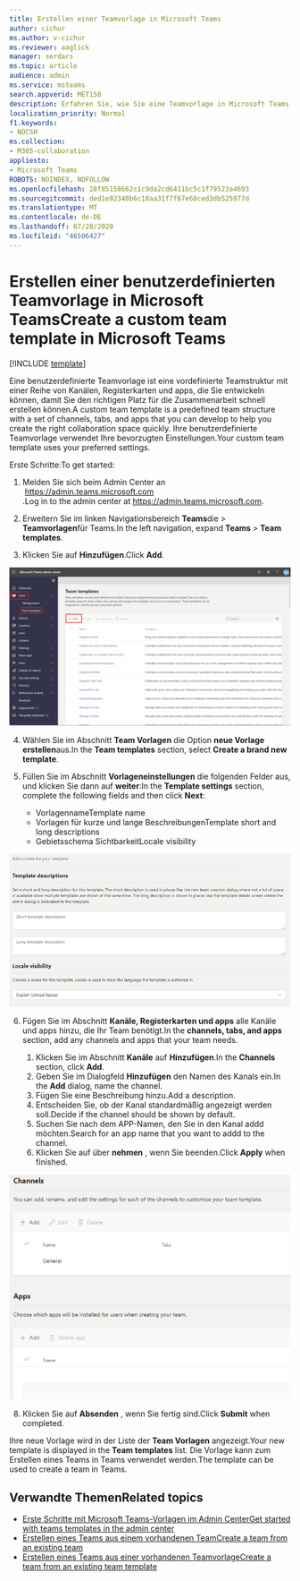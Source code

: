 ```yaml
---
title: Erstellen einer Teamvorlage in Microsoft Teams
author: cichur
ms.author: v-cichur
ms.reviewer: aaglick
manager: serdars
ms.topic: article
audience: admin
ms.service: msteams
search.appverid: MET150
description: Erfahren Sie, wie Sie eine Teamvorlage in Microsoft Teams erstellen.
localization_priority: Normal
f1.keywords:
- NOCSH
ms.collection:
- M365-collaboration
appliesto:
- Microsoft Teams
ROBOTS: NOINDEX, NOFOLLOW
ms.openlocfilehash: 28f85158662c1c9da2cd6411bc5c1f79523a4693
ms.sourcegitcommit: ded1e92348b6c18aa31f7f67e68ced3db525977d
ms.translationtype: MT
ms.contentlocale: de-DE
ms.lasthandoff: 07/28/2020
ms.locfileid: "46506427"
---
```

# <a name="create-a-custom-team-template-in-microsoft-teams"></a><span data-ttu-id="244d6-103">Erstellen einer benutzerdefinierten Teamvorlage in Microsoft Teams</span><span class="sxs-lookup"><span data-stu-id="244d6-103">Create a custom team template in Microsoft Teams</span></span>

[!INCLUDE [template](includes/preview-feature.md)]

<span data-ttu-id="244d6-104">Eine benutzerdefinierte Teamvorlage ist eine vordefinierte Teamstruktur mit einer Reihe von Kanälen, Registerkarten und apps, die Sie entwickeln können, damit Sie den richtigen Platz für die Zusammenarbeit schnell erstellen können.</span><span class="sxs-lookup"><span data-stu-id="244d6-104">A custom team template is a predefined team structure with a set of channels, tabs, and apps that you can develop to help you create the right collaboration space quickly.</span></span> <span data-ttu-id="244d6-105">Ihre benutzerdefinierte Teamvorlage verwendet Ihre bevorzugten Einstellungen.</span><span class="sxs-lookup"><span data-stu-id="244d6-105">Your custom team template uses your preferred settings.</span></span>  

<span data-ttu-id="244d6-106">Erste Schritte:</span><span class="sxs-lookup"><span data-stu-id="244d6-106">To get started:</span></span>

1. <span data-ttu-id="244d6-107">Melden Sie sich beim Admin Center an  <a href="<<<https://admin.teams.microsoft.com>>>" target="_blank">https://admin.teams.microsoft.com</a> .</span><span class="sxs-lookup"><span data-stu-id="244d6-107">Log in to the admin center at <a href="<<<https://admin.teams.microsoft.com>>>" target="_blank">https://admin.teams.microsoft.com</a>.</span></span>

2. <span data-ttu-id="244d6-108">Erweitern Sie im linken Navigationsbereich **Teams**die  >  **Teamvorlagen**für Teams.</span><span class="sxs-lookup"><span data-stu-id="244d6-108">In the left navigation, expand **Teams** > **Team templates**.</span></span>

3. <span data-ttu-id="244d6-109">Klicken Sie auf **Hinzufügen**.</span><span class="sxs-lookup"><span data-stu-id="244d6-109">Click **Add**.</span></span>

![Abbildung des Dialogfelds "Team Vorlagen" mit hervorgehobener Option "hinzufügen"](media/team-templates-new.png)

4. <span data-ttu-id="244d6-111">Wählen Sie im Abschnitt **Team Vorlagen** die Option **neue Vorlage erstellen**aus.</span><span class="sxs-lookup"><span data-stu-id="244d6-111">In the **Team templates** section, select **Create a brand new template**.</span></span>

5. <span data-ttu-id="244d6-112">Füllen Sie im Abschnitt **Vorlageneinstellungen** die folgenden Felder aus, und klicken Sie dann auf **weiter**:</span><span class="sxs-lookup"><span data-stu-id="244d6-112">In the **Template settings** section, complete the following fields and then click **Next**:</span></span>
    - <span data-ttu-id="244d6-113">Vorlagenname</span><span class="sxs-lookup"><span data-stu-id="244d6-113">Template name</span></span>
    - <span data-ttu-id="244d6-114">Vorlagen für kurze und lange Beschreibungen</span><span class="sxs-lookup"><span data-stu-id="244d6-114">Template short and long descriptions</span></span>
    - <span data-ttu-id="244d6-115">Gebietsschema Sichtbarkeit</span><span class="sxs-lookup"><span data-stu-id="244d6-115">Locale visibility</span></span>  

![Abbildung des Dialogfelds "Namenseinstellungen für Team Vorlagen"](media/template-add-a-name.png)

6. <span data-ttu-id="244d6-117">Fügen Sie im Abschnitt **Kanäle, Registerkarten und apps** alle Kanäle und apps hinzu, die Ihr Team benötigt.</span><span class="sxs-lookup"><span data-stu-id="244d6-117">In the **channels, tabs, and apps** section, add any channels and apps that your team needs.</span></span>

    1. <span data-ttu-id="244d6-118">Klicken Sie im Abschnitt **Kanäle** auf **Hinzufügen**.</span><span class="sxs-lookup"><span data-stu-id="244d6-118">In the **Channels** section, click **Add**.</span></span>
    2. <span data-ttu-id="244d6-119">Geben Sie im Dialogfeld **Hinzufügen** den Namen des Kanals ein.</span><span class="sxs-lookup"><span data-stu-id="244d6-119">In the **Add** dialog, name the channel.</span></span>
    3. <span data-ttu-id="244d6-120">Fügen Sie eine Beschreibung hinzu.</span><span class="sxs-lookup"><span data-stu-id="244d6-120">Add a description.</span></span>
    4. <span data-ttu-id="244d6-121">Entscheiden Sie, ob der Kanal standardmäßig angezeigt werden soll.</span><span class="sxs-lookup"><span data-stu-id="244d6-121">Decide if the channel should be shown by default.</span></span>
    5. <span data-ttu-id="244d6-122">Suchen Sie nach dem APP-Namen, den Sie in den Kanal addd möchten.</span><span class="sxs-lookup"><span data-stu-id="244d6-122">Search for an app name that you want to addd to the channel.</span></span>
    6. <span data-ttu-id="244d6-123">Klicken Sie auf über **nehmen** , wenn Sie beenden.</span><span class="sxs-lookup"><span data-stu-id="244d6-123">Click **Apply** when finished.</span></span>

![Abbildung des Bildschirms der Team Vorlagen Kanäle, Registerkarten und Apps](media/template-channels-tabs-apps.png)

8. <span data-ttu-id="244d6-125">Klicken Sie auf **Absenden** , wenn Sie fertig sind.</span><span class="sxs-lookup"><span data-stu-id="244d6-125">Click **Submit** when completed.</span></span>

<span data-ttu-id="244d6-126">Ihre neue Vorlage wird in der Liste der **Team Vorlagen** angezeigt.</span><span class="sxs-lookup"><span data-stu-id="244d6-126">Your new template is displayed in the **Team templates** list.</span></span> <span data-ttu-id="244d6-127">Die Vorlage kann zum Erstellen eines Teams in Teams verwendet werden.</span><span class="sxs-lookup"><span data-stu-id="244d6-127">The template can be used to create a team in Teams.</span></span>

## <a name="related-topics"></a><span data-ttu-id="244d6-128">Verwandte Themen</span><span class="sxs-lookup"><span data-stu-id="244d6-128">Related topics</span></span>

- [<span data-ttu-id="244d6-129">Erste Schritte mit Microsoft Teams-Vorlagen im Admin Center</span><span class="sxs-lookup"><span data-stu-id="244d6-129">Get started with teams templates in the admin center</span></span>](get-started-with-teams-templates-in-the-admin-console.md)
- [<span data-ttu-id="244d6-130">Erstellen eines Teams aus einem vorhandenen Team</span><span class="sxs-lookup"><span data-stu-id="244d6-130">Create a team from an existing team </span></span>](create-team-from-existing-team.md)
- [<span data-ttu-id="244d6-131">Erstellen eines Teams aus einer vorhandenen Teamvorlage</span><span class="sxs-lookup"><span data-stu-id="244d6-131">Create a team from an existing team template</span></span>](modify-existing-team-template.md)

